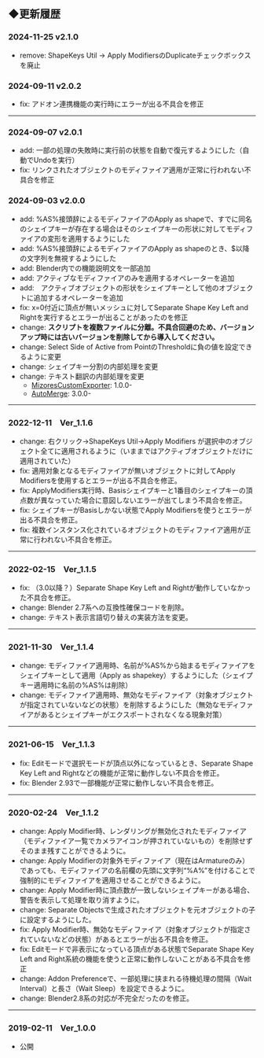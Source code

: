 
## ◆更新履歴

### 2024-11-25 v2.1.0
- remove: ShapeKeys Util → Apply ModifiersのDuplicateチェックボックスを廃止

### 2024-09-11 v2.0.2
- fix: アドオン連携機能の実行時にエラーが出る不具合を修正
---
### 2024-09-07 v2.0.1
- add: 一部の処理の失敗時に実行前の状態を自動で復元するようにした（自動でUndoを実行）
- fix: リンクされたオブジェクトのモディファイア適用が正常に行われない不具合を修正

### 2024-09-03 v2.0.0
- add: %AS%接頭辞によるモディファイアのApply as shapeで、すでに同名のシェイプキーが存在する場合はそのシェイプキーの形状に対してモディファイアの変形を適用するようにした
- add: %AS%接頭辞によるモディファイアのApply as shapeのとき、$以降の文字列を無視するようにした
- add: Blender内での機能説明文を一部追加
- add: アクティブなモディファイアのみを適用するオペレーターを追加
- add:　アクティブオブジェクトの形状をシェイプキーとして他のオブジェクトに追加するオペレーターを追加
- fix: x=0付近に頂点が無いメッシュに対してSeparate Shape Key Left and Rightを実行するとエラーが出ることがあったのを修正
- change: **スクリプトを複数ファイルに分離。不具合回避のため、バージョンアップ時には古いバージョンを削除してから導入してください。**
- change: Select Side of Active from PointのThresholdに負の値を設定できるように変更
- change: シェイプキー分割の内部処理を変更
- change: テキスト翻訳の内部処理を変更
  - [MizoresCustomExporter](https://github.com/SleetCat123/BlenderAddon_MizoresCustomExporter): 1.0.0-
  - [AutoMerge](https://github.com/SleetCat123/BlenderAddon-AutoMerge): 3.0.0-
---
### 2022-12-11　Ver_1.1.6
- change: 右クリック→ShapeKeys Util→Apply Modifiers が選択中のオブジェクト全てに適用されるように（いままではアクティブオブジェクトだけに適用されていた）
- fix: 適用対象となるモディファイアが無いオブジェクトに対してApply Modifiersを使用するとエラーが出る不具合を修正。
- fix: ApplyModifiers実行時、Basisシェイプキーと1番目のシェイプキーの頂点数が異なっていた場合に意図しないエラーが出てしまう不具合を修正。
- fix: シェイプキーがBasisしかない状態でApply Modifiersを使うとエラーが出る不具合を修正。
- fix: 複数インスタンス化されているオブジェクトのモディファイア適用が正常に行われない不具合を修正。
---
### 2022-02-15　Ver_1.1.5
- fix: （3.0以降？）Separate Shape Key Left and Rightが動作していなかった不具合を修正。
- change: Blender 2.7系への互換性確保コードを削除。
- change: テキスト表示言語切り替えの実装方法を変更。
---
### 2021-11-30　Ver_1.1.4
- change: モディファイア適用時、名前が%AS%から始まるモディファイアをシェイプキーとして適用（Apply as shapekey）するようにした（シェイプキー適用時に名前の%AS%は削除）
- change: モディファイア適用時、無効なモディファイア（対象オブジェクトが指定されていないなどの状態）を削除するようにした（無効なモディファイアがあるとシェイプキーがエクスポートされなくなる現象対策）
---
### 2021-06-15　Ver_1.1.3
- fix: Editモードで選択モードが頂点以外になっているとき、Separate Shape Key Left and Rightなどの機能が正常に動作しない不具合を修正。
- fix: Blender 2.93で一部機能が正常に動作しない不具合を修正。
---
### 2020-02-24　Ver_1.1.2
- change: Apply Modifier時、レンダリングが無効化されたモディファイア（モディファイア一覧でカメラアイコンが押されていないもの）を削除せずそのまま残すことができるように。
- change: Apply Modifierの対象外モディファイア（現在はArmatureのみ）であっても、モディファイアの名前欄の先頭に文字列“%A%”を付けることで強制的にモディファイアを適用させることができるように。
- change: Apply Modifier時に頂点数が一致しないシェイプキーがある場合、警告を表示して処理を取り消すように。
- change: Separate Objectsで生成されたオブジェクトを元オブジェクトの子に設定するようにした。
- fix: Apply Modifier時、無効なモディファイア（対象オブジェクトが指定されていないなどの状態）があるとエラーが出る不具合を修正。
- fix: Editモードで非表示になっている頂点がある状態でSeparate Shape Key Left and Right系統の機能を使うと正常に動作しないことがある不具合を修正
- change: Addon Preferenceで、一部処理に挟まれる待機処理の間隔（Wait Interval）と長さ（Wait Sleep）を設定できるように。
- change: Blender2.8系の対応が不完全だったのを修正。
---
### 2019-02-11　Ver_1.0.0
- 公開
